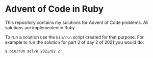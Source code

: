 # Advent of Code in Ruby

This repository contains my solutions for Advent of Code problems. All solutions
are implemented in Ruby.

To run a solution use the `bin/run` script created for that purpose. For example
to run the solution for part 2 of day 2 of 2021 you would do:

```bash
$ bin/run solve 2021/02 2
```
